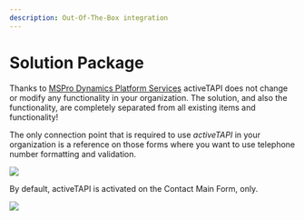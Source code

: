 ```yaml
---
description: Out-Of-The-Box integration
---
```


# Solution Package

Thanks to [MSPro Dynamics Platform Services](~/_content/serviceplatform/introduction.md) activeTAPI does not change or modify any functionality in your organization. The solution, and also the functionality, are completely separated from all existing items and functionality!

The only connection point that is required to use _activeTAPI_ in your organization is a reference on those forms where you want to use telephone number formatting and validation.

![](~/_content/_.assets/image-20191217154121010.png)

By default, activeTAPI is activated on the Contact Main Form, only.

![](~/_content/_.assets/image-20191217154350529.png)
